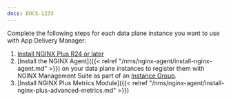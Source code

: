 ```yaml
---
docs: DOCS-1233
---
```


Complete the following steps for each data plane instance you want to use with App Delivery Manager:

1. [Install NGINX Plus R24 or later](https://docs.nginx.com/nginx/admin-guide/installing-nginx/installing-nginx-plus/)
2. [Install the NGINX Agent]({{< relref "/nms/nginx-agent/install-nginx-agent.md" >}}) on your data plane instances to register them with NGINX Management Suite as part of an [Instance Group](https://docs.nginx.com/nginx-management-suite/nim/how-to/nginx/manage-instance-groups/).
3. [Install NGINX Plus Metrics Module]({{< relref "/nms/nginx-agent/install-nginx-plus-advanced-metrics.md" >}})

